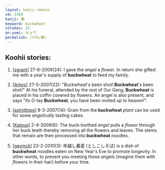 ```yaml
---
layout: kanji-remain
v4: 2369
kanji: 蕎
keyword: buckwheat
strokes: 15
on-yomi: キョウ
permalink: /rtk/蕎/
---
```


## Koohii stories: 

1) [<a href="http://kanji.koohii.com/profile/sgrant">sgrant</a>] 27-6-2009(24): I gave the <em>angel</em> a <em>flower</em>. In return she gifted me with a year&#039;s supply of<strong> buckwheat</strong> to feed my family.

2) [<a href="http://kanji.koohii.com/profile/ikmys">ikmys</a>] 27-5-2007(22): &quot;Buckwheat&#039;s been shot!<strong> Buckwheat</strong>&#039;s been shot!&quot; At his funeral, attended by the rest of Our Gang,<strong> Buckwheat</strong> is placed in his coffin covered by flowers. An angel is also present, and says &quot;Its O-tay<strong> Buckwheat</strong>, you have been invited up to heaven!&quot;.

3) [<a href="http://kanji.koohii.com/profile/astridtops">astridtops</a>] 8-3-2007(14): Grain from the<strong> buckwheat</strong> <em>plant</em> can be used for some <em>angelically</em> tasting cakes.

4) [<a href="http://kanji.koohii.com/profile/Katsuo">Katsuo</a>] 2-4-2009(6): The buck-toothed <em>angel</em> pulls a <em>flower</em> through her buck teeth thereby removing all the flowers and leaves. The stems that remain are then processed into<strong> buckwheat</strong> noodles.

5) [<a href="http://kanji.koohii.com/profile/gavmck">gavmck</a>] 22-2-2010(3): 年越し蕎麦 (としこしそば) is a dish of<strong> buckwheat</strong> noodles eaten on New Year&#039;s Eve to promote longevity. In other words, to prevent you meeting those <em>angels</em> (imagine them with <em>flowers</em> in their hair) before your time.

